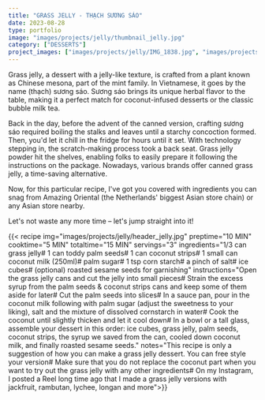 ```yaml
---
title: "GRASS JELLY - THẠCH SƯƠNG SÁO"
date: 2023-08-28
type: portfolio
image: "images/projects/jelly/thumbnail_jelly.jpg"
category: ["DESSERTS"]
project_images: ["images/projects/jelly/IMG_1838.jpg", "images/projects/jelly/IMG_1839.jpg"]
---
```

Grass jelly, a dessert with a jelly-like texture, is crafted from a plant known as Chinese mesona, part of the mint family. In Vietnamese, it goes by the name (thạch) sương sáo. Sương sáo brings its unique herbal flavor to the table, making it a perfect match for coconut-infused desserts or the classic bubble milk tea.

Back in the day, before the advent of the canned version, crafting sương sáo required boiling the stalks and leaves until a starchy concoction formed. Then, you'd let it chill in the fridge for hours until it set. With technology stepping in, the scratch-making process took a back seat. Grass jelly powder hit the shelves, enabling folks to easily prepare it following the instructions on the package. Nowadays, various brands offer canned grass jelly, a time-saving alternative.

Now, for this particular recipe, I've got you covered with ingredients you can snag from Amazing Oriental (the Netherlands' biggest Asian store chain) or any Asian store nearby.

Let's not waste any more time – let's jump straight into it!


{{< recipe 
img="images/projects/jelly/header_jelly.jpg"
preptime="10 MIN" 
cooktime="5 MIN" 
totaltime="15 MIN" 
servings="3" 
ingredients="1/3 can grass jelly# 1 can toddy palm seeds# 1 can coconut strips# 1 small  can coconut milk (250ml)# palm sugar# 1 tsp corn starch# a pinch of salt# ice cubes# (optional) roasted sesame seeds for garnishing" 
instructions="Open the grass jelly cans and cut the jelly into small pieces# Strain the excess syrup from the palm seeds & coconut strips cans and keep some of them aside for later# Cut the palm seeds into slices# In a sauce pan, pour in the coconut milk following with palm sugar (adjust the sweetness to your liking), salt and the mixture of dissolved cornstarch in water# Cook the coconut until slightly thicken and let it cool down# In a bowl or a tall glass, assemble your dessert in this order: ice cubes, grass jelly, palm seeds, coconut strips, the syrup we saved from the can, cooled down coconut milk, and finally roasted sesame seeds."
notes="This recipe is only a suggestion of how you can make a grass jelly dessert. You can free style your version# Make sure that you do not replace the coconut part when you want to try out the grass jelly with any other ingredients# On my Instagram, I posted a Reel long time ago that I made a grass jelly versions with jackfruit, rambutan, lychee, longan and more">}}



